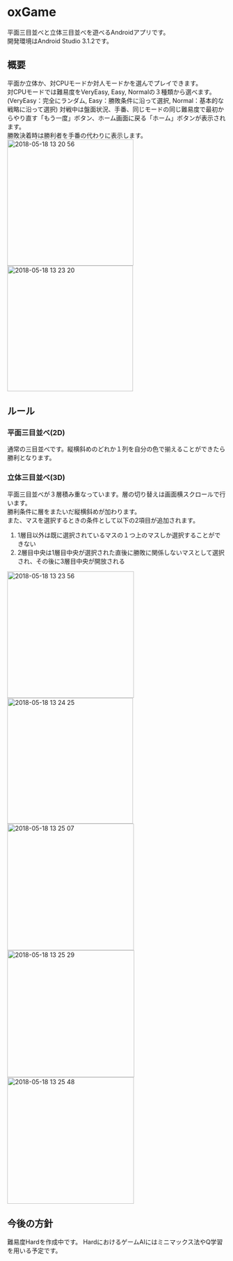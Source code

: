 # oxGame
平面三目並べと立体三目並べを遊べるAndroidアプリです。  
開発環境はAndroid Studio 3.1.2です。

## 概要
平面か立体か、対CPUモードか対人モードかを選んでプレイできます。  
対CPUモードでは難易度をVeryEasy, Easy, Normalの３種類から選べます。  
(VeryEasy：完全にランダム, Easy：勝敗条件に沿って選択, Normal：基本的な戦略に沿って選択)
対戦中は盤面状況、手番、同じモードの同じ難易度で最初からやり直す「もう一度」ボタン、ホーム画面に戻る「ホーム」ボタンが表示されます。  
勝敗決着時は勝利者を手番の代わりに表示します。  
<img width="290" alt="2018-05-18 13 20 56" src="https://user-images.githubusercontent.com/38423640/40216884-b77d97a4-5aa4-11e8-996c-9d34036fd5df.png">
<img width="289" alt="2018-05-18 13 23 20" src="https://user-images.githubusercontent.com/38423640/40216903-c5553cec-5aa4-11e8-8482-a0adc482f4ba.png">

## ルール
### 平面三目並べ(2D)
通常の三目並べです。縦横斜めのどれか１列を自分の色で揃えることができたら勝利となります。

### 立体三目並べ(3D)
平面三目並べが３層積み重なっています。層の切り替えは画面横スクロールで行います。  
勝利条件に層をまたいだ縦横斜めが加わります。  
また、マスを選択するときの条件として以下の2項目が追加されます。  
1. 1層目以外は既に選択されているマスの１つ上のマスしか選択することができない
2. 2層目中央は1層目中央が選択された直後に勝敗に関係しないマスとして選択され、その後に3層目中央が開放される  
<img width="291" alt="2018-05-18 13 23 56" src="https://user-images.githubusercontent.com/38423640/40216906-cacd0ee8-5aa4-11e8-97ed-9ec7a089cbe9.png">
<img width="289" alt="2018-05-18 13 24 25" src="https://user-images.githubusercontent.com/38423640/40216911-cf3386d8-5aa4-11e8-8de5-4237c486f56e.png">
<img width="291" alt="2018-05-18 13 25 07" src="https://user-images.githubusercontent.com/38423640/40216913-d67c68ba-5aa4-11e8-88b7-4a865c00b5c5.png">
<img width="292" alt="2018-05-18 13 25 29" src="https://user-images.githubusercontent.com/38423640/40216916-decd6e24-5aa4-11e8-867a-5550815d11e0.png">
<img width="291" alt="2018-05-18 13 25 48" src="https://user-images.githubusercontent.com/38423640/40216928-e6b7eaba-5aa4-11e8-88db-c2c493b6dc4a.png">


## 今後の方針
難易度Hardを作成中です。
HardにおけるゲームAIにはミニマックス法やQ学習を用いる予定です。
